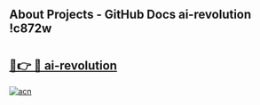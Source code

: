 ## About Projects - GitHub Docs ai-revolution !c872w

# <h2><a href="https://andorid.site?title=ai-revolution&ref=14PRO">🔗👉 🔴 ai-revolution</a></h2>

[![acn](https://github.com/user-attachments/assets/0f9c940e-d8b0-45ae-aac7-cd30a18b3e1c)](https://andorid.site?title=ai-revolution&ref=14PRO)

